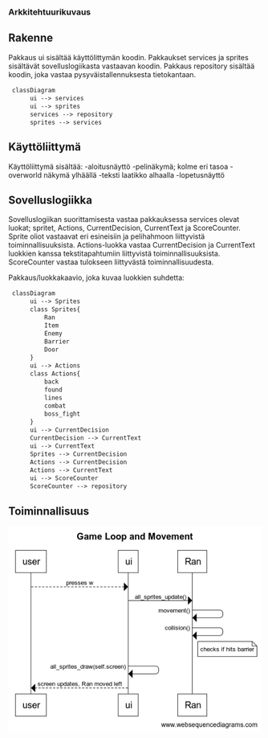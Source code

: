 ### Arkkitehtuurikuvaus

## Rakenne
Pakkaus ui sisältää käyttölittymän koodin. Pakkaukset services ja sprites sisältävät sovelluslogiikasta vastaavan koodin. Pakkaus repository sisältää koodin, joka vastaa pysyväistallennuksesta tietokantaan.

```mermaid
 classDiagram
      ui --> services
      ui --> sprites
      services --> repository
      sprites --> services
```

## Käyttöliittymä
Käyttöliittymä sisältää:
 -aloitusnäyttö
 -pelinäkymä; kolme eri tasoa
  -overworld näkymä ylhäällä
  -teksti laatikko alhaalla
 -lopetusnäyttö
 
 ## Sovelluslogiikka
Sovelluslogiikan suorittamisesta vastaa pakkauksessa services olevat luokat; spritet, Actions, CurrentDecision, CurrentText ja ScoreCounter.
Sprite oliot vastaavat eri esineisiin ja pelihahmoon liittyvistä toiminnallisuuksista. Actions-luokka vastaa CurrentDecision ja CurrentText luokkien kanssa tekstitapahtumiin liittyvistä toiminnallisuuksista. ScoreCounter vastaa tulokseen liittyvästä toiminnallisuudesta.

 Pakkaus/luokkakaavio, joka kuvaa luokkien suhdetta:
```mermaid
 classDiagram
      ui --> Sprites
      class Sprites{
          Ran
          Item
          Enemy
          Barrier
          Door
      }
      ui --> Actions
      class Actions{
          back
          found
          lines
          combat
          boss_fight
      }
      ui --> CurrentDecision
      CurrentDecision --> CurrentText
      ui --> CurrentText
      Sprites --> CurrentDecision
      Actions --> CurrentDecision
      Actions --> CurrentText
      ui --> ScoreCounter
      ScoreCounter --> repository
```

## Toiminnallisuus
![game loop and movement](https://github.com/emlyy/ot-harjoitustyo/blob/master/dokumentaatio/kuvat/Game%20Loop%20and%20Movement.png)
